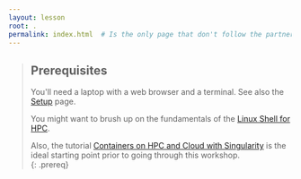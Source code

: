 ```yaml
---
layout: lesson
root: .
permalink: index.html  # Is the only page that don't follow the partner /:path/index.html
---
```



> ## Prerequisites
>
> You'll need a laptop with a web browser and a terminal. See also the [Setup](./setup.html) page.
> 
> You might want to brush up on the fundamentals of the [Linux Shell for HPC](https://pawseysc.github.io/shell-hpc/).  
> 
> Also, the tutorial [Containers on HPC and Cloud with Singularity](https://pawseysc.github.io/singularity-containers/) is the ideal starting point prior to going through this workshop.  
{: .prereq}
